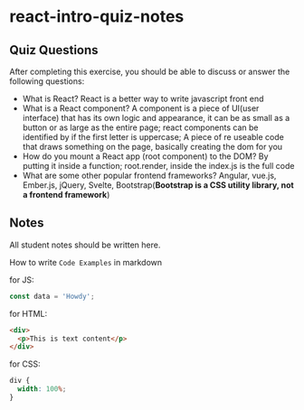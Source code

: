 # react-intro-quiz-notes

## Quiz Questions

After completing this exercise, you should be able to discuss or answer the following questions:

- What is React?
  React is a better way to write javascript front end
- What is a React component?
  A component is a piece of UI(user interface) that has its own logic and appearance, it can be as small
  as a button or as large as the entire page; react components can be identified by if the first letter is uppercase;
  A piece of re useable code that draws something on the page, basically creating the dom for you
- How do you mount a React app (root component) to the DOM?
  By putting it inside a function; root.render, inside the index.js is the full code
- What are some other popular frontend frameworks?
  Angular, vue.js, Ember.js, jQuery, Svelte, Bootstrap(**Bootstrap is a CSS utility library, not a frontend framework**)

## Notes

All student notes should be written here.

How to write `Code Examples` in markdown

for JS:

```javascript
const data = 'Howdy';
```

for HTML:

```html
<div>
  <p>This is text content</p>
</div>
```

for CSS:

```css
div {
  width: 100%;
}
```
